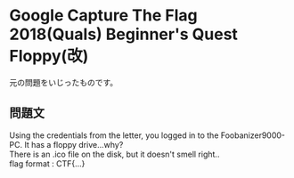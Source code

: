 # Google Capture The Flag 2018(Quals) Beginner's Quest Floppy(改)
元の問題をいじったものです。
## 問題文
Using the credentials from the letter, you logged in to the Foobanizer9000-PC. It has a floppy drive...why?</br>
There is an .ico file on the disk, but it doesn't smell right..</br>
flag format : CTF{...}
